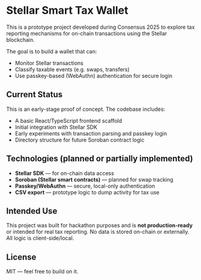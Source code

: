 # Stellar Smart Tax Wallet

This is a prototype project developed during Consensus 2025 to explore tax reporting mechanisms for on-chain transactions using the Stellar blockchain.

The goal is to build a wallet that can:
- Monitor Stellar transactions
- Classify taxable events (e.g. swaps, transfers)
- Use passkey-based (WebAuthn) authentication for secure login

## Current Status

This is an early-stage proof of concept. The codebase includes:
- A basic React/TypeScript frontend scaffold
- Initial integration with Stellar SDK
- Early experiments with transaction parsing and passkey login
- Directory structure for future Soroban contract logic

## Technologies (planned or partially implemented)

- **Stellar SDK** — for on-chain data access
- **Soroban (Stellar smart contracts)** — planned for swap tracking
- **Passkey/WebAuthn** — secure, local-only authentication
- **CSV export** — prototype logic to dump activity for tax use

## Intended Use

This project was built for hackathon purposes and is **not production-ready** or intended for real tax reporting. No data is stored on-chain or externally. All logic is client-side/local.

## License

MIT — feel free to build on it.
